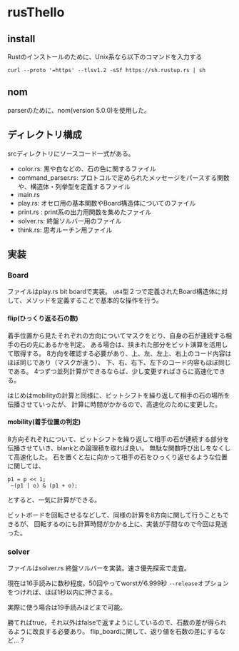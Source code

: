 # rusThello

## install
Rustのインストールのために、Unix系なら以下のコマンドを入力する

```
curl --proto '=https' --tlsv1.2 -sSf https://sh.rustup.rs | sh
```


## nom
parserのために、nom(version 5.0.0)を使用した。

## ディレクトリ構成
srcディレクトリにソースコード一式がある。
- color.rs: 黒や白などの、石の色に関するファイル
- command_parser.rs: プロトコルで定められたメッセージをパースする関数や、構造体・列挙型を定義するファイル
- main.rs
- play.rs: オセロ用の基本関数やBoard構造体についてのファイル
- print.rs : print系の出力用関数を集めたファイル
- solver.rs: 終盤ソルバー用のファイル
- think.rs: 思考ルーチン用ファイル

## 実装
### Board
ファイルはplay.rs
bit boardで実装。
`u64`型２つで定義されたBoard構造体に対して、メソッドを定義することで基本的な操作を行う。

#### flip(ひっくり返る石の数)
着手位置から見たそれぞれの方向についてマスクをとり、自身の石が連続する相手の石の先にあるかを判定。
ある場合は、挟まれた部分をビット演算を活用して取得する。
8方向を確認する必要があり、上、左、左上、右上のコード内容はほぼ同じであり（マスクが違う）、
下、右、右下、左下のコード内容もほぼ同じである。
4つずつ並列計算ができるならば、少し変更すればさらに高速化できる。

はじめはmobilityの計算と同様に、ビットシフトを繰り返して相手の石の場所を伝播させていったが、
計算に時間がかかるので、高速化のために変更した。

#### mobility(着手位置の判定)
8方向それぞれについて、ビットシフトを繰り返して相手の石が連続する部分を伝播させていき、blankとの論理積を取れば良い。
無駄な関数呼び出しをなくして高速化した。
石を置くと左に向かって相手の石をひっくり返せるような位置に関しては、
```
p1 = p << 1;
 ~(p1 | o) & (p1 + o);
```
とすると、一気に計算ができる。

ビットボードを回転させるなどして、同様の計算を8方向に関して行うこともできるが、
回転するのにも計算時間がかかる上に、実装が手間なので今回は見送った。


### solver
ファイルはsolver.rs
終盤ソルバーを実装。速さ優先探索で走査。

現在は16手読みに数秒程度。50回やってworstが6.999秒
`--release`オプションをつければ、ほぼ1秒以内に押さまる。

実際に使う場合は19手読みほどまで可能。


勝てればtrue，それ以外はfalseで返すようにしているので、石数の差が得られるように改良する必要あり。
flip_boardに関して、返り値を石数の差にするなど...？
